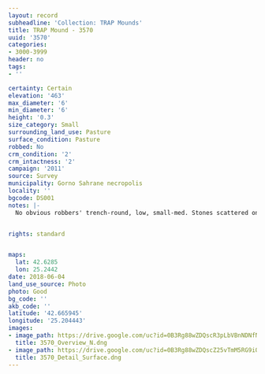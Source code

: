 ```yaml
---
layout: record
subheadline: 'Collection: TRAP Mounds'
title: TRAP Mound - 3570
uuid: '3570'
categories:
- 3000-3999
header: no
tags:
- ''

certainty: Certain
elevation: '463'
max_diameter: '6'
min_diameter: '6'
height: '0.3'
size_category: Small
surrounding_land_use: Pasture
surface_condition: Pasture
robbed: No
crm_condition: '2'
crm_intactness: '2'
campaign: '2011'
source: Survey
municipality: Gorno Sahrane necropolis
locality: ''
bgcode: DS001
notes: |-
  No obvious robbers' trench-round, low, small-med. Stones scattered on top. Some damage by agricultural activity.


rights: standard


maps:
  lat: 42.6285
  lon: 25.2442
date: 2018-06-04
land_use_source: Photo
photo: Good
bg_code: ''
akb_code: ''
latitude: '42.665945'
longitude: '25.204443'
images:
- image_path: https://drive.google.com/uc?id=0B3Rg88wZDQscR3pLbVBnNDNfNnc
  title: 3570_Overview_N.dng
- image_path: https://drive.google.com/uc?id=0B3Rg88wZDQscZ25vTmM5RG9iOWM
  title: 3570_Detail_Surface.dng
---
```


